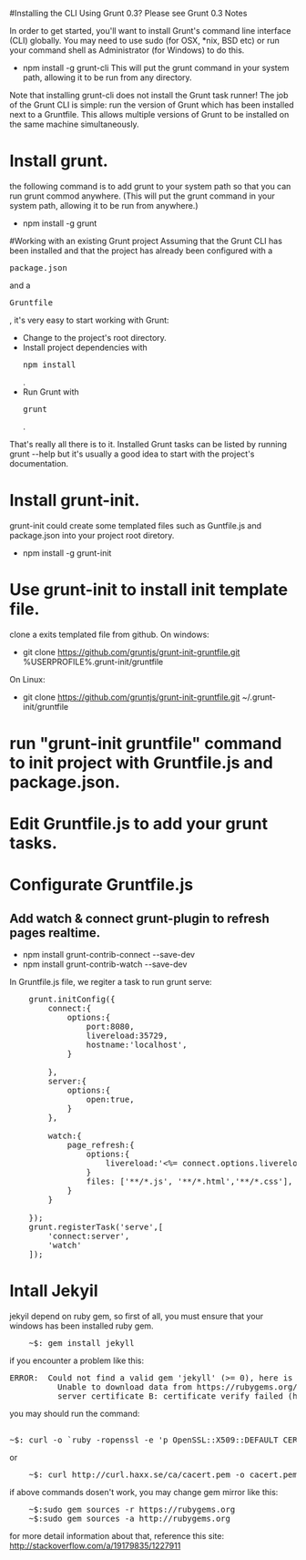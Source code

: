 #Installing the CLI
Using Grunt 0.3? Please see Grunt 0.3 Notes

In order to get started, you'll want to install Grunt's command line interface (CLI) globally. You may need to use sudo (for OSX, *nix, BSD etc) or run your command shell as Administrator (for Windows) to do this.

- npm install -g grunt-cli
This will put the grunt command in your system path, allowing it to be run from any directory.

Note that installing grunt-cli does not install the Grunt task runner! The job of the Grunt CLI is simple: run the version of Grunt which has been installed next to a Gruntfile. This allows multiple versions of Grunt to be installed on the same machine simultaneously.

# Install grunt.
the following command is to add grunt to your system path so that you can run grunt commod anywhere.
(This will put the grunt command in your system path, allowing it to be run from anywhere.)
- npm install -g grunt 

#Working with an existing Grunt project
Assuming that the Grunt CLI has been installed and that the project has already been configured with a <pre>package.json</pre> and a <pre>Gruntfile</pre>, it's very easy to start working with Grunt:

- Change to the project's root directory.
- Install project dependencies with <pre>npm install</pre>.
- Run Grunt with <pre>grunt</pre>.

That's really all there is to it. Installed Grunt tasks can be listed by running grunt --help but it's usually a good idea to start with the project's documentation.

# Install grunt-init.
grunt-init could create some templated files such as Guntfile.js and package.json into your project root diretory.
- npm install -g grunt-init

# Use grunt-init to install init template file.

clone a exits templated file from github.
On windows:
- git clone https://github.com/gruntjs/grunt-init-gruntfile.git %USERPROFILE%.grunt-init/gruntfile
	
On Linux:
- git clone https://github.com/gruntjs/grunt-init-gruntfile.git ~/.grunt-init/gruntfile

# run "grunt-init gruntfile" command to init project with Gruntfile.js and package.json.

# Edit Gruntfile.js to add your grunt tasks.

# Configurate Gruntfile.js
## Add watch & connect grunt-plugin to refresh pages realtime.
- npm install grunt-contrib-connect --save-dev
- npm install grunt-contrib-watch --save-dev

In Gruntfile.js file, we regiter a task to run grunt serve:
<pre>
	grunt.initConfig({
		connect:{
			options:{
				port:8080,
				livereload:35729,
				hostname:'localhost',
			}

		},
		server:{
			options:{
				open:true,
			}
		},
		
		watch:{
			page_refresh:{
				options:{
					livereload:'&lt;%= connect.options.livereload%>'
				}
				files: ['**/*.js', '**/*.html','**/*.css'],
			}
		}

	});
	grunt.registerTask('serve',[
		'connect:server',
		'watch'
	]);
</pre>

# Intall Jekyil
jekyil depend on ruby gem, so first of all, you must ensure that your windows has been installed ruby gem.
<pre>
	~$: gem install jekyll
</pre>
if you encounter a problem like this:
<pre>
ERROR:  Could not find a valid gem 'jekyll' (>= 0), here is why:
          Unable to download data from https://rubygems.org/ - SSL_connect returned=1 errno=0 state=SSLv3 read 
          server certificate B: certificate verify failed (https://api.rubygems.org/latest_specs.4.8.gz)
</pre>
you may should run the command:
<pre> 
~$: curl -o `ruby -ropenssl -e 'p OpenSSL::X509::DEFAULT_CERT_FILE' |tr -d \"` http://curl.haxx.se/ca/cacert.pem
</pre>
or
<pre>
	~$: curl http://curl.haxx.se/ca/cacert.pem -o cacert.pem
</pre>
if above commands dosen't work, you may change gem mirror like this: 
<pre>
	~$:sudo gem sources -r https://rubygems.org
	~$:sudo gem sources -a http://rubygems.org  
</pre>
for more detail information about that, reference this site:
<a href="http://stackoverflow.com/a/19179835/1227911">http://stackoverflow.com/a/19179835/1227911</a>
